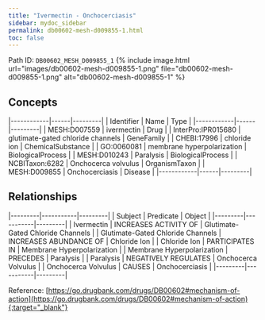 ```yaml
---
title: "Ivermectin - Onchocerciasis"
sidebar: mydoc_sidebar
permalink: db00602-mesh-d009855-1.html
toc: false 
---
```



Path ID: `DB00602_MESH_D009855_1`
{% include image.html url="images/db00602-mesh-d009855-1.png" file="db00602-mesh-d009855-1.png" alt="db00602-mesh-d009855-1" %}

## Concepts

|------------|------|---------|
| Identifier | Name | Type    |
|------------|------|---------|
| MESH:D007559 | ivermectin | Drug |
| InterPro:IPR015680 | glutimate-gated chloride channels | GeneFamily |
| CHEBI:17996 | chloride ion | ChemicalSubstance |
| GO:0060081 | membrane hyperpolarization | BiologicalProcess |
| MESH:D010243 | Paralysis | BiologicalProcess |
| NCBITaxon:6282 | Onchocerca volvulus | OrganismTaxon |
| MESH:D009855 | Onchocerciasis | Disease |
|------------|------|---------|

## Relationships

|---------|-----------|---------|
| Subject | Predicate | Object  |
|---------|-----------|---------|
| Ivermectin | INCREASES ACTIVITY OF | Glutimate-Gated Chloride Channels |
| Glutimate-Gated Chloride Channels | INCREASES ABUNDANCE OF | Chloride Ion |
| Chloride Ion | PARTICIPATES IN | Membrane Hyperpolarization |
| Membrane Hyperpolarization | PRECEDES | Paralysis |
| Paralysis | NEGATIVELY REGULATES | Onchocerca Volvulus |
| Onchocerca Volvulus | CAUSES | Onchocerciasis |
|---------|-----------|---------|

Reference: [https://go.drugbank.com/drugs/DB00602#mechanism-of-action](https://go.drugbank.com/drugs/DB00602#mechanism-of-action){:target="_blank"}